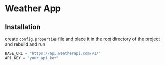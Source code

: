 # Weather App 

## Installation

create `config.properties` file and place it in the root directory of the project and rebuild and run
```kotlin
BASE_URL = "https://api.weatherapi.com/v1/"
API_KEY = "your_api_key"
